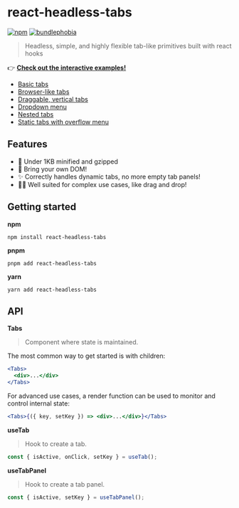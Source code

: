 # react-headless-tabs

[![npm](https://badgen.net/npm/v/react-headless-tabs)](https://www.npmjs.com/package/react-headless-tabs) [![bundlephobia](https://badgen.net/bundlephobia/minzip/react-headless-tabs)](https://bundlephobia.com/result?p=react-headless-tabs)

> Headless, simple, and highly flexible tab-like primitives built with react hooks

👉 [**Check out the interactive examples!**](https://www.chromatic.com/component?appId=5f5ad484e2d7e80022e81be8&name=Tabs)

- [Basic tabs](stories/Basic.tsx)
- [Browser-like tabs](stories/Browser.tsx)
- [Draggable, vertical tabs](stories/Draggable.tsx)
- [Dropdown menu](stories/Dropdown.tsx)
- [Nested tabs](stories/Nested.tsx)
- [Static tabs with overflow menu](stories/Overflow.tsx)

## Features

- 🌱 Under 1KB minified and gzipped
- 🚛 Bring your own DOM!
- ✨ Correctly handles dynamic tabs, no more empty tab panels!
- 🤹‍♂️ Well suited for complex use cases, like drag and drop!

## Getting started

**npm**

```
npm install react-headless-tabs
```

**pnpm**

```
pnpm add react-headless-tabs
```

**yarn**

```
yarn add react-headless-tabs
```

## API

**Tabs**

> Component where state is maintained.

The most common way to get started is with children:

```jsx
<Tabs>
  <div>...</div>
</Tabs>
```

For advanced use cases, a render function can be used to monitor and control internal state:

```jsx
<Tabs>{({ key, setKey }) => <div>...</div>}</Tabs>
```

**useTab**

> Hook to create a tab.

```jsx
const { isActive, onClick, setKey } = useTab();
```

**useTabPanel**

> Hook to create a tab panel.

```jsx
const { isActive, setKey } = useTabPanel();
```
